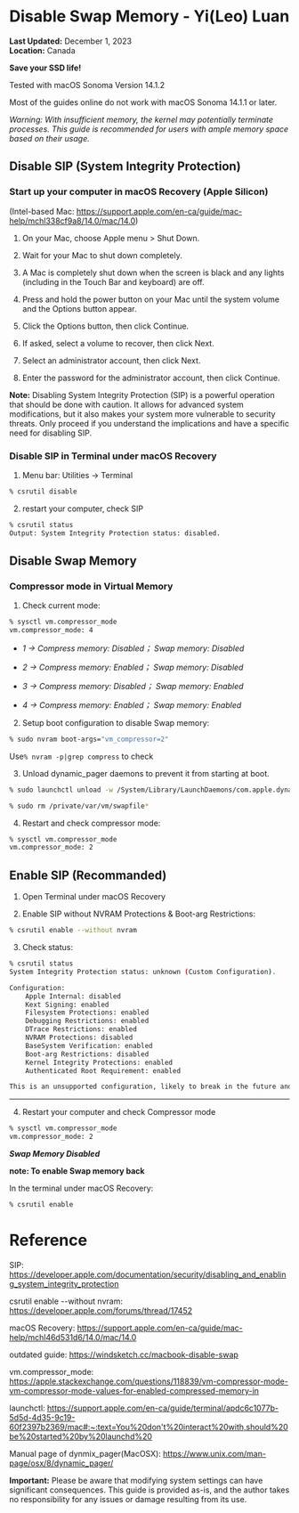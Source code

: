 # Disable Swap Memory - Yi(Leo) Luan

**Last Updated:** December 1, 2023  
**Location:** Canada

**Save your SSD life!**

Tested with macOS Sonoma Version 14.1.2

Most of the guides online do not work with macOS Sonoma 14.1.1 or later.

*Warning: With insufficient memory, the kernel may potentially terminate processes. This guide is recommended for users with ample memory space based on their usage.*
	
## Disable SIP (System Integrity Protection)

### Start up your computer in macOS Recovery (Apple Silicon)
(Intel-based Mac: https://support.apple.com/en-ca/guide/mac-help/mchl338cf9a8/14.0/mac/14.0)

1. On your Mac, choose Apple menu > Shut Down.

2. Wait for your Mac to shut down completely.

3. A Mac is completely shut down when the screen is black and any lights (including in the Touch Bar and keyboard) are off.

4. Press and hold the power button on your Mac until the system volume and the Options button appear.

5. Click the Options button, then click Continue.

6. If asked, select a volume to recover, then click Next.

7. Select an administrator account, then click Next.

8. Enter the password for the administrator account, then click Continue.


**Note:** Disabling System Integrity Protection (SIP) is a powerful operation that should be done with caution. It allows for advanced system modifications, but it also makes your system more vulnerable to security threats. Only proceed if you understand the implications and have a specific need for disabling SIP.

### Disable SIP in Terminal under macOS Recovery

1. Menu bar: Utilities -> Terminal
```bash
% csrutil disable    
```
2. restart your computer, check SIP
```bash
% csrutil status  
Output: System Integrity Protection status: disabled.
```
## Disable Swap Memory

### Compressor mode in Virtual Memory
1. Check current mode:
```bash
% sysctl vm.compressor_mode
vm.compressor_mode: 4
```

  * *1 -> Compress memory: Disabled； Swap memory: Disabled*

  * *2 -> Compress memory: Enabled； Swap memory: Disabled*

  * *3 -> Compress memory: Disabled； Swap memory: Enabled*

  * *4 -> Compress memory: Enabled； Swap memory: Enabled*

2. Setup boot configuration to disable Swap memory:
```bash
% sudo nvram boot-args="vm_compressor=2"
```
Use```% nvram -p|grep compress``` to check

3. Unload dynamic_pager daemons to prevent it from starting at boot.
```bash
% sudo launchctl unload -w /System/Library/LaunchDaemons/com.apple.dynamic_pager.plist

% sudo rm /private/var/vm/swapfile*
```
4. Restart and check compressor mode:
```bash
% sysctl vm.compressor_mode
vm.compressor_mode: 2
```

## Enable SIP (Recommanded)
1. Open Terminal under macOS Recovery

2. Enable SIP without NVRAM Protections	& Boot-arg Restrictions:
```bash
% csrutil enable --without nvram
```

3. Check status:
```bash
% csrutil status
System Integrity Protection status: unknown (Custom Configuration).

Configuration:
	Apple Internal: disabled
	Kext Signing: enabled
	Filesystem Protections: enabled
	Debugging Restrictions: enabled
	DTrace Restrictions: enabled
	NVRAM Protections: disabled
	BaseSystem Verification: enabled
	Boot-arg Restrictions: disabled
	Kernel Integrity Protections: enabled
	Authenticated Root Requirement: enabled

This is an unsupported configuration, likely to break in the future and leave your machine in an unknown state.
```
---

4. Restart your computer and check Compressor mode
```bash
% sysctl vm.compressor_mode    
vm.compressor_mode: 2
```

***Swap Memory Disabled***

**note: To enable Swap memory back**


In the terminal under macOS Recovery:
```bash
% csrutil enable
```

# Reference
SIP: https://developer.apple.com/documentation/security/disabling_and_enabling_system_integrity_protection

csrutil enable --without nvram: https://developer.apple.com/forums/thread/17452

macOS Recovery: https://support.apple.com/en-ca/guide/mac-help/mchl46d531d6/14.0/mac/14.0

outdated guide: https://windsketch.cc/macbook-disable-swap

vm.compressor_mode: https://apple.stackexchange.com/questions/118839/vm-compressor-mode-vm-compressor-mode-values-for-enabled-compressed-memory-in

launchctl: https://support.apple.com/en-ca/guide/terminal/apdc6c1077b-5d5d-4d35-9c19-60f2397b2369/mac#:~:text=You%20don't%20interact%20with,should%20be%20started%20by%20launchd%20

Manual page of dynmix_pager(MacOSX): https://www.unix.com/man-page/osx/8/dynamic_pager/

**Important:** Please be aware that modifying system settings can have significant consequences. This guide is provided as-is, and the author takes no responsibility for any issues or damage resulting from its use.

